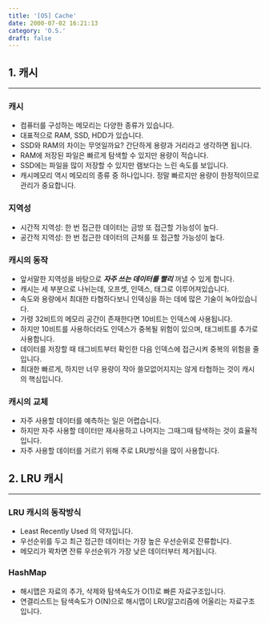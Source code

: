 ```yaml
---
title: '[OS] Cache'
date: 2000-07-02 16:21:13
category: 'O.S.'
draft: false
---
```

## 1\. 캐시

---

### 캐시

-   컴퓨터를 구성하는 메모리는 다양한 종류가 있습니다.
-   대표적으로 RAM, SSD, HDD가 있습니다.
-   SSD와 RAM의 차이는 무엇일까요? 간단하게 용량과 거리라고 생각하면 됩니다.
-   RAM에 저장된 파일은 빠르게 탐색할 수 있지만 용량이 적습니다.
-   SSD에는 파일을 많이 저장할 수 있지만 램보다는 느린 속도를 보입니다.
-   캐시메모리 역시 메모리의 종류 중 하나입니다. 정말 빠르지만 용량이 한정적이므로 관리가 중요합니다.

### 지역성

-   시간적 지역성: 한 번 접근한 데이터는 금방 또 접근할 가능성이 높다.
-   공간적 지역성: 한 번 접근한 데이터의 근처를 또 접근할 가능성이 높다.

### 캐시의 동작

-   앞서말한 지역성을 바탕으로 **_자주 쓰는 데이터를 빨리_** 꺼낼 수 있게 합니다.
-   캐시는 세 부분으로 나뉘는데, 오프셋, 인덱스, 태그로 이루어져있습니다.
-   속도와 용량에서 최대한 타협하다보니 인덱싱을 하는 데에 많은 기술이 녹아있습니다.
-   가령 32비트의 메모리 공간이 존재한다면 10비트는 인덱스에 사용됩니다.
-   하지만 10비트를 사용하더라도 인덱스가 중복될 위험이 있으며, 태그비트를 추가로 사용합니다.
-   데이터를 저장할 때 태그비트부터 확인한 다음 인덱스에 접근시켜 중복의 위험을 줄입니다.
-   최대한 빠르게, 하지만 너무 용량이 작아 쓸모없어지지는 않게 타협하는 것이 캐시의 핵심입니다.

### 캐시의 교체

-   자주 사용할 데이터를 예측하는 일은 어렵습니다.
-   하지만 자주 사용할 데이터만 재사용하고 나머지는 그때그때 탐색하는 것이 효율적입니다.
-   자주 사용할 데이터를 거르기 위해 주로 LRU방식을 많이 사용합니다.

## 2\. LRU 캐시

---

### LRU 캐시의 동작방식

-   Least Recently Used 의 약자입니다.
-   우선순위를 두고 최근 접근한 데이터는 가장 높은 우선순위로 잔류합니다.
-   메모리가 꽉차면 잔류 우선순위가 가장 낮은 데이터부터 제거됩니다.

### HashMap

- 해시맵은 자료의 추가, 삭제와 탐색속도가 O(1)로 빠른 자료구조입니다.
- 연결리스트는 탐색속도가 O(N)으로 해시맵이 LRU알고리즘에 어울리는 자료구조입니다.
